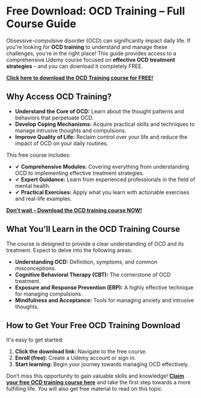 # Free Download: OCD Training – Full Course Guide

Obsessive-compulsive disorder (OCD) can significantly impact daily life. If you're looking for **OCD training** to understand and manage these challenges, you're in the right place! This guide provides access to a comprehensive Udemy course focused on **effective OCD treatment strategies** – and you can download it completely FREE.

[**Click here to download the OCD Training course for FREE!**](https://udemywork.com/ocd-training)

## Why Access OCD Training?

*   **Understand the Core of OCD:** Learn about the thought patterns and behaviors that perpetuate OCD.
*   **Develop Coping Mechanisms:** Acquire practical skills and techniques to manage intrusive thoughts and compulsions.
*   **Improve Quality of Life:** Reclaim control over your life and reduce the impact of OCD on your daily routines.

This free course includes:

*   ✔ **Comprehensive Modules:** Covering everything from understanding OCD to implementing effective treatment strategies.
*   ✔ **Expert Guidance:** Learn from experienced professionals in the field of mental health.
*   ✔ **Practical Exercises:** Apply what you learn with actionable exercises and real-life examples.

[**Don't wait – Download the OCD training course NOW!**](https://udemywork.com/ocd-training)

## What You'll Learn in the OCD Training Course

The course is designed to provide a clear understanding of OCD and its treatment. Expect to delve into the following areas:

*   **Understanding OCD:** Definition, symptoms, and common misconceptions.
*   **Cognitive Behavioral Therapy (CBT):** The cornerstone of OCD treatment.
*   **Exposure and Response Prevention (ERP):** A highly effective technique for managing compulsions.
*   **Mindfulness and Acceptance:** Tools for managing anxiety and intrusive thoughts.

## How to Get Your Free OCD Training Download

It's easy to get started:

1.  **Click the download link:** Navigate to the free course.
2.  **Enroll (free):** Create a Udemy account or sign in.
3.  **Start learning:** Begin your journey towards managing OCD effectively.

Don’t miss this opportunity to gain valuable skills and knowledge! **[Claim your free OCD training course here](https://udemywork.com/ocd-training)** and take the first step towards a more fulfilling life. You will also get free material to read on this topic.
